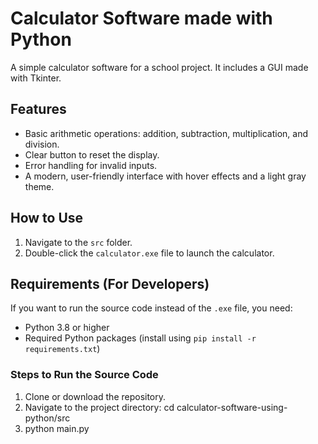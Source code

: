 # Calculator Software made with Python

A simple calculator software for a school project. It includes a GUI made with Tkinter.

## Features
- Basic arithmetic operations: addition, subtraction, multiplication, and division.
- Clear button to reset the display.
- Error handling for invalid inputs.
- A modern, user-friendly interface with hover effects and a light gray theme.

## How to Use
1. Navigate to the `src` folder.
2. Double-click the `calculator.exe` file to launch the calculator.

## Requirements (For Developers)
If you want to run the source code instead of the `.exe` file, you need:
- Python 3.8 or higher
- Required Python packages (install using `pip install -r requirements.txt`)

### Steps to Run the Source Code
1. Clone or download the repository.
2. Navigate to the project directory:
   cd calculator-software-using-python/src
3. python main.py
